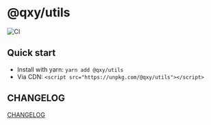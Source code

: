 # @qxy/utils

![CI](https://github.com/qxy-fe/utils/workflows/CI/badge.svg)

## Quick start

-   Install with yarn: `yarn add @qxy/utils`
-   Via CDN: `<script src="https://unpkg.com/@qxy/utils"></script>`

## CHANGELOG

[CHANGELOG](./CHANGELOG.md)
